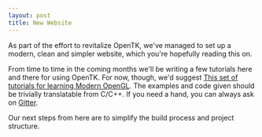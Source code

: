 ```yaml
---
layout: post
title: New Website
---
```


As part of the effort to revitalize OpenTK, we've managed to set up a modern,
clean and simpler website, which you're hopefully reading this on.

From time to time in the coming months we'll be writing a few tutorials here and
there for using OpenTK. For now, though, we'd suggest [This set of tutorials for
learning Modern OpenGL](http://learnopengl.com/). The examples and code given
should be trivially translatable from C/C++. If you need a hand, you can
always ask on [Gitter](https://gitter.im/opentk/opentk).

Our next steps from here are to simplify the build process and project
structure.
